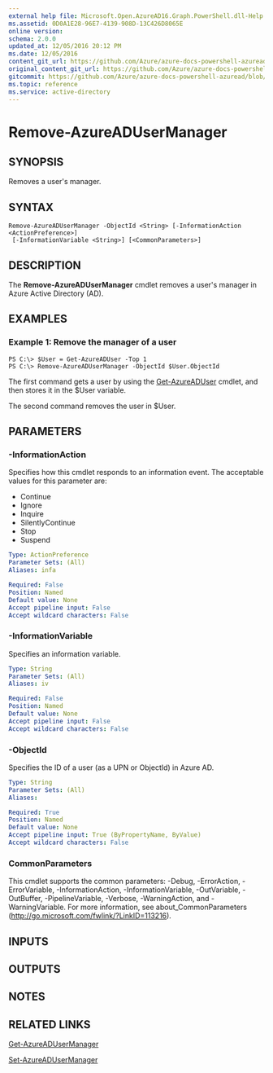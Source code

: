 ```yaml
---
external help file: Microsoft.Open.AzureAD16.Graph.PowerShell.dll-Help.xml
ms.assetid: 0D0A1E28-96E7-4139-908D-13C426D8065E
online version:
schema: 2.0.0
updated_at: 12/05/2016 20:12 PM
ms.date: 12/05/2016
content_git_url: https://github.com/Azure/azure-docs-powershell-azuread/blob/VinceSmith-patch-9/Azure%20AD%20Cmdlets/AzureAD/v2/Remove-AzureADUserManager.md
original_content_git_url: https://github.com/Azure/azure-docs-powershell-azuread/blob/VinceSmith-patch-9/Azure%20AD%20Cmdlets/AzureAD/v2/Remove-AzureADUserManager.md
gitcommit: https://github.com/Azure/azure-docs-powershell-azuread/blob/a3f4eb41072cf1506c8f82aa100e942b0830fc23
ms.topic: reference
ms.service: active-directory
---
```


# Remove-AzureADUserManager

## SYNOPSIS
Removes a user's manager.

## SYNTAX

```
Remove-AzureADUserManager -ObjectId <String> [-InformationAction <ActionPreference>]
 [-InformationVariable <String>] [<CommonParameters>]
```

## DESCRIPTION
The **Remove-AzureADUserManager** cmdlet removes a user's manager in Azure Active Directory (AD).

## EXAMPLES

### Example 1: Remove the manager of a user
```
PS C:\> $User = Get-AzureADUser -Top 1
PS C:\> Remove-AzureADUserManager -ObjectId $User.ObjectId
```

The first command gets a user by using the [Get-AzureADUser](./Get-AzureADUser) cmdlet, and then stores it in the $User variable.

The second command removes the user in $User.
 

## PARAMETERS

### -InformationAction
Specifies how this cmdlet responds to an information event. The acceptable values for this parameter are:

- Continue
- Ignore
- Inquire
- SilentlyContinue
- Stop
- Suspend

```yaml
Type: ActionPreference
Parameter Sets: (All)
Aliases: infa

Required: False
Position: Named
Default value: None
Accept pipeline input: False
Accept wildcard characters: False
```

### -InformationVariable
Specifies an information variable.

```yaml
Type: String
Parameter Sets: (All)
Aliases: iv

Required: False
Position: Named
Default value: None
Accept pipeline input: False
Accept wildcard characters: False
```

### -ObjectId
Specifies the ID of a user (as a UPN or ObjectId) in Azure AD.

```yaml
Type: String
Parameter Sets: (All)
Aliases: 

Required: True
Position: Named
Default value: None
Accept pipeline input: True (ByPropertyName, ByValue)
Accept wildcard characters: False
```

### CommonParameters
This cmdlet supports the common parameters: -Debug, -ErrorAction, -ErrorVariable, -InformationAction, -InformationVariable, -OutVariable, -OutBuffer, -PipelineVariable, -Verbose, -WarningAction, and -WarningVariable. For more information, see about_CommonParameters (http://go.microsoft.com/fwlink/?LinkID=113216).

## INPUTS

## OUTPUTS

## NOTES

## RELATED LINKS

[Get-AzureADUserManager](./Get-AzureADUserManager.md)

[Set-AzureADUserManager](./Set-AzureADUserManager.md)
